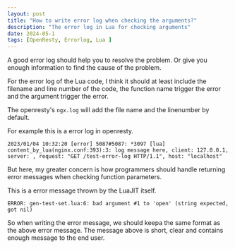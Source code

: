 ```yaml
---
layout: post
title: "How to write error log when checking the arguments?"
description: "The error log in Lua for checking arguments"
date: 2024-05-1
tags: [OpenResty, Errorlog, Lua ]
---
```


A good error log should help you to resolve the problem.
Or give you enough information to find the cause of the problem.

For the error log of the Lua code, I think it should at least include the filename and line number of the code,
the function name trigger the error and the argument trigger the error.

The openresty's `ngx.log` will add the file name and the linenumber by default.

For example this is a error log in openresty.

```errorlog
2023/01/04 10:32:20 [error] 5087#5087: *3097 [lua] content_by_lua(nginx.conf:393):3: log message here, client: 127.0.0.1, server: , request: "GET /test-error-log HTTP/1.1", host: "localhost"
```

But here, my greater concern is how programmers should handle returning error messages when checking function parameters.

This is a error message thrown by the LuaJIT itself.

```text
ERROR: gen-test-set.lua:6: bad argument #1 to 'open' (string expected, got nil)
```

So when writing the error message, we should keepa the same format as the above error message.
The message above is short, clear and contains enough message to the end user.
